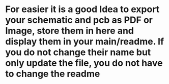 # For easier it is a good Idea to export your schematic and pcb as PDF or Image, store them in here and display them in your main/readme. If you do not change their name but only update the file, you do not have to change the readme
